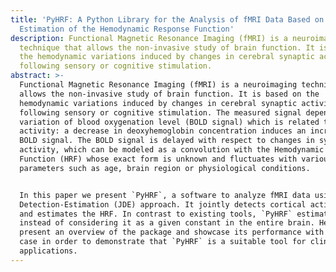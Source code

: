 ```yaml
---
title: 'PyHRF: A Python Library for the Analysis of fMRI Data Based on Local
  Estimation of the Hemodynamic Response Function'
description: Functional Magnetic Resonance Imaging (fMRI) is a neuroimaging
  technique that allows the non-invasive study of brain function. It is based on
  the hemodynamic variations induced by changes in cerebral synaptic activity
  following sensory or cognitive stimulation.
abstract: >-
  Functional Magnetic Resonance Imaging (fMRI) is a neuroimaging technique that
  allows the non-invasive study of brain function. It is based on the
  hemodynamic variations induced by changes in cerebral synaptic activity
  following sensory or cognitive stimulation. The measured signal depends on the
  variation of blood oxygenation level (BOLD signal) which is related to brain
  activity: a decrease in deoxyhemoglobin concentration induces an increase in
  BOLD signal. The BOLD signal is delayed with respect to changes in synaptic
  activity, which can be modeled as a convolution with the Hemodynamic Response
  Function (HRF) whose exact form is unknown and fluctuates with various
  parameters such as age, brain region or physiological conditions.


  In this paper we present `PyHRF`, a software to analyze fMRI data using a Joint
  Detection-Estimation (JDE) approach. It jointly detects cortical activation
  and estimates the HRF. In contrast to existing tools, `PyHRF` estimates the HRF
  instead of considering it as a given constant in the entire brain. Here, we
  present an overview of the package and showcase its performance with a real
  case in order to demonstrate that `PyHRF` is a suitable tool for clinical
  applications.
---
```

